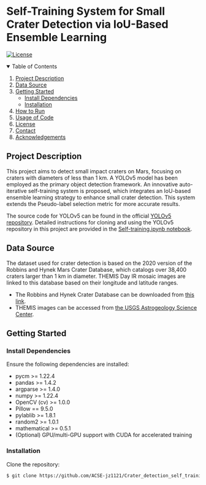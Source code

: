 # Self-Training System for Small Crater Detection via IoU-Based Ensemble Learning
[![License](https://img.shields.io/badge/License-Apache%202.0-blue.svg)](LICENSE.txt)

<details open="open">
  <summary>Table of Contents</summary>
  <ol>
    <li><a href="#project-description">Project Description</a></li>
    <li><a href="#data-source">Data Source</a></li>
    <li><a href="#getting-started">Getting Started</a>
      <ul>
        <li><a href="#install-dependencies">Install Dependencies</a></li>
        <li><a href="#installation">Installation</a></li>
      </ul>
    </li>
    <li><a href="#how-to-run">How to Run</a></li>
    <li><a href="#usage-of-code">Usage of Code</a></li>
    <li><a href="#license">License</a></li>
    <li><a href="#contact">Contact</a></li>
    <li><a href="#acknowledgements">Acknowledgements</a></li>
  </ol>
</details>

## Project Description
This project aims to detect small impact craters on Mars, focusing on craters with diameters of less than 1 km. A YOLOv5 model has been employed as the primary object detection framework. An innovative auto-iterative self-training system is proposed, which integrates an IoU-based ensemble learning strategy to enhance small crater detection. This system extends the Pseudo-label selection metric for more accurate results.

The source code for YOLOv5 can be found in the official [YOLOv5 repository](https://github.com/ultralytics/yolov5). Detailed instructions for cloning and using the YOLOv5 repository in this project are provided in the [Self-training.ipynb notebook](https://colab.research.google.com/drive/1mWEVufggf9rZDaF8Us1aFWjDGQtajN7N?usp=sharing).

## Data Source
The dataset used for crater detection is based on the 2020 version of the Robbins and Hynek Mars Crater Database, which catalogs over 38,400 craters larger than 1 km in diameter. THEMIS Day IR mosaic images are linked to this database based on their longitude and latitude ranges.

- The Robbins and Hynek Crater Database can be downloaded from [this link](http://craters.sjrdesign.net/).
- THEMIS images can be accessed from [the USGS Astrogeology Science Center](https://astrogeology.usgs.gov/search?target=&system=&p=1&accscope=&searchBar=).

## Getting Started

### Install Dependencies
Ensure the following dependencies are installed:

- pycm >= 1.22.4
- pandas >= 1.4.2
- argparse >= 1.4.0
- numpy >= 1.22.4
- OpenCV (cv) >= 1.0.0
- Pillow == 9.5.0
- pylablib >= 1.8.1
- random2 >= 1.0.1
- mathematical >= 0.5.1
- (Optional) GPU/multi-GPU support with CUDA for accelerated training

### Installation

Clone the repository:
```sh
$ git clone https://github.com/ACSE-jz1121/Crater_detection_self_training.git
